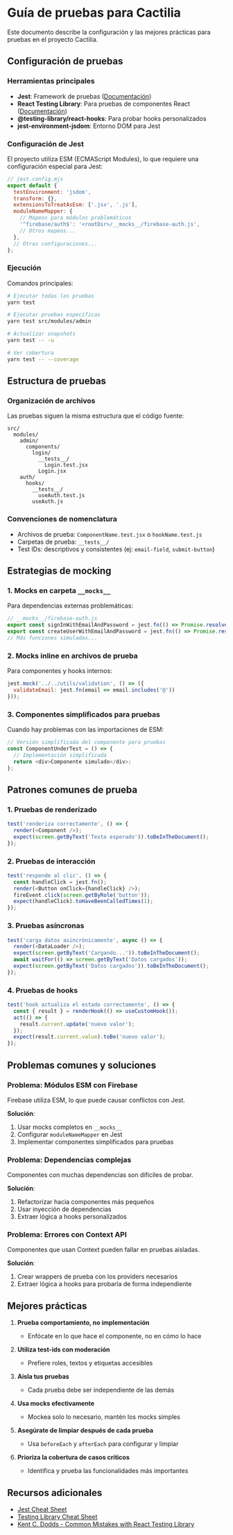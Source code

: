 # Guía de pruebas para Cactilia

Este documento describe la configuración y las mejores prácticas para pruebas en el proyecto Cactilia.

## Configuración de pruebas

### Herramientas principales
- **Jest**: Framework de pruebas ([Documentación](https://jestjs.io/docs/getting-started))
- **React Testing Library**: Para pruebas de componentes React ([Documentación](https://testing-library.com/docs/react-testing-library/intro/))
- **@testing-library/react-hooks**: Para probar hooks personalizados
- **jest-environment-jsdom**: Entorno DOM para Jest

### Configuración de Jest

El proyecto utiliza ESM (ECMAScript Modules), lo que requiere una configuración especial para Jest:

```javascript
// jest.config.mjs
export default {
  testEnvironment: 'jsdom',
  transform: {},
  extensionsToTreatAsEsm: ['.jsx', '.js'],
  moduleNameMapper: {
    // Mapeos para módulos problemáticos
    '^firebase/auth$': '<rootDir>/__mocks__/firebase-auth.js',
    // Otros mapeos...
  },
  // Otras configuraciones...
};
```

### Ejecución

Comandos principales:
```bash
# Ejecutar todas las pruebas
yarn test

# Ejecutar pruebas específicas
yarn test src/modules/admin

# Actualizar snapshots
yarn test -- -u

# Ver cobertura
yarn test -- --coverage
```

## Estructura de pruebas

### Organización de archivos

Las pruebas siguen la misma estructura que el código fuente:

```
src/
  modules/
    admin/
      components/
        login/
          __tests__/
            Login.test.jsx
          Login.jsx
    auth/
      hooks/
        __tests__/
          useAuth.test.js
        useAuth.js
```

### Convenciones de nomenclatura

- Archivos de prueba: `ComponentName.test.jsx` o `hookName.test.js`
- Carpetas de prueba: `__tests__/`
- Test IDs: descriptivos y consistentes (ej: `email-field`, `submit-button`)

## Estrategias de mocking

### 1. Mocks en carpeta `__mocks__`

Para dependencias externas problemáticas:

```javascript
// __mocks__/firebase-auth.js
export const signInWithEmailAndPassword = jest.fn(() => Promise.resolve());
export const createUserWithEmailAndPassword = jest.fn(() => Promise.resolve());
// Más funciones simuladas...
```

### 2. Mocks inline en archivos de prueba

Para componentes y hooks internos:

```javascript
jest.mock('../../utils/validation', () => ({
  validateEmail: jest.fn(email => email.includes('@'))
}));
```

### 3. Componentes simplificados para pruebas

Cuando hay problemas con las importaciones de ESM:

```javascript
// Versión simplificada del componente para pruebas
const ComponentUnderTest = () => {
  // Implementación simplificada
  return <div>Componente simulado</div>;
};
```

## Patrones comunes de prueba

### 1. Pruebas de renderizado

```javascript
test('renderiza correctamente', () => {
  render(<Component />);
  expect(screen.getByText('Texto esperado')).toBeInTheDocument();
});
```

### 2. Pruebas de interacción

```javascript
test('responde al clic', () => {
  const handleClick = jest.fn();
  render(<Button onClick={handleClick} />);
  fireEvent.click(screen.getByRole('button'));
  expect(handleClick).toHaveBeenCalledTimes(1);
});
```

### 3. Pruebas asíncronas

```javascript
test('carga datos asincrónicamente', async () => {
  render(<DataLoader />);
  expect(screen.getByText('Cargando...')).toBeInTheDocument();
  await waitFor(() => screen.getByText('Datos cargados'));
  expect(screen.getByText('Datos cargados')).toBeInTheDocument();
});
```

### 4. Pruebas de hooks

```javascript
test('hook actualiza el estado correctamente', () => {
  const { result } = renderHook(() => useCustomHook());
  act(() => {
    result.current.update('nuevo valor');
  });
  expect(result.current.value).toBe('nuevo valor');
});
```

## Problemas comunes y soluciones

### Problema: Módulos ESM con Firebase

Firebase utiliza ESM, lo que puede causar conflictos con Jest.

**Solución**: 
1. Usar mocks completos en `__mocks__`
2. Configurar `moduleNameMapper` en Jest
3. Implementar componentes simplificados para pruebas

### Problema: Dependencias complejas

Componentes con muchas dependencias son difíciles de probar.

**Solución**:
1. Refactorizar hacia componentes más pequeños
2. Usar inyección de dependencias
3. Extraer lógica a hooks personalizados

### Problema: Errores con Context API

Componentes que usan Context pueden fallar en pruebas aisladas.

**Solución**:
1. Crear wrappers de prueba con los providers necesarios
2. Extraer lógica a hooks para probarla de forma independiente

## Mejores prácticas

1. **Prueba comportamiento, no implementación**
   - Enfócate en lo que hace el componente, no en cómo lo hace

2. **Utiliza test-ids con moderación**
   - Prefiere roles, textos y etiquetas accesibles

3. **Aísla tus pruebas**
   - Cada prueba debe ser independiente de las demás

4. **Usa mocks efectivamente**
   - Mockea solo lo necesario, mantén los mocks simples

5. **Asegúrate de limpiar después de cada prueba**
   - Usa `beforeEach` y `afterEach` para configurar y limpiar

6. **Prioriza la cobertura de casos críticos**
   - Identifica y prueba las funcionalidades más importantes

## Recursos adicionales

- [Jest Cheat Sheet](https://github.com/sapegin/jest-cheat-sheet)
- [Testing Library Cheat Sheet](https://testing-library.com/docs/react-testing-library/cheatsheet)
- [Kent C. Dodds - Common Mistakes with React Testing Library](https://kentcdodds.com/blog/common-mistakes-with-react-testing-library) 